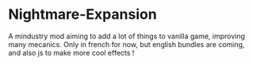 # Nightmare-Expansion
A mindustry mod aiming to add a lot of things to vanilla game, improving many mecanics.
Only in french for now, but english bundles are coming, and also js to make more cool effects !
